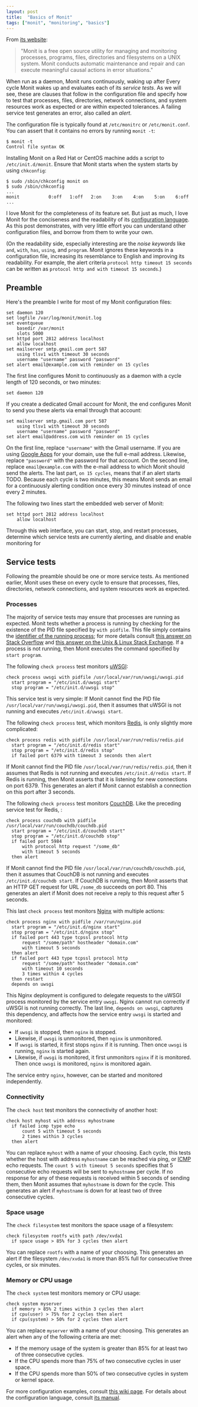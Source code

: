 ```yaml
---
layout: post
title:  "Basics of Monit"
tags: ["monit", "monitoring", "basics"]
---
```


From [its website](http://mmonit.com/monit/):

> "Monit is a free open source utility for managing and monitoring processes, programs, files, directories and filesystems on a UNIX system. Monit conducts automatic maintenance and repair and can execute meaningful causal actions in error situations."

When run as a daemon, Monit runs continuously, waking up after 
Every cycle Monit wakes up and evaluates each of its *service tests*. As we will see, these are clauses that follow in the configuration file and specify how to test that processes, files, directories, network connections, and system resources work as expected or are within expected tolerances. A failing service test generates an error, also called an *alert*.

The configuration file is typically found at `/etc/monitrc` or `/etc/monit.conf`. You can assert that it contains no errors by running `monit -t`:

```text
$ monit -t 
Control file syntax OK
```

Installing Monit on a Red Hat or CentOS machine adds a script to `/etc/init.d/monit`. Ensure that Monit starts when the system starts by using `chkconfig`:

```text
$ sudo /sbin/chkconfig monit on
$ sudo /sbin/chkconfig
...
monit          	0:off	1:off	2:on	3:on	4:on	5:on	6:off
...
```

I love Monit for the completeness of its feature set. But just as much, I love Monit for the conciseness and the readability of its [configuration language](http://mmonit.com/monit/documentation/monit.html). As this post demonstrates, with very little effort you can understand other configuration files, and borrow from them to write your own.

(On the readability side, especially interesting are the *noise keywords* like `and`, `with`, `has`, `using`, and `program`. Monit ignores these keywords in a configuration file, increasing its resemblance to English and improving its readability. For example, the alert criteria `protocol http timeout 15 seconds` can be written as `protocol http and with timeout 15 seconds`.)

## Preamble

Here's the preamble I write for most of my Monit configuration files:

```text
set daemon 120
set logfile /var/log/monit/monit.log
set eventqueue
    basedir /var/monit
    slots 5000
set httpd port 2812 address localhost
    allow localhost
set mailserver smtp.gmail.com port 587
    using tlsv1 with timeout 30 seconds
    username "username" password "password"
set alert email@example.com with reminder on 15 cycles
```

The first line configures Monit to continuously as a daemon with a cycle length of 120 seconds, or two minutes:

```text
set daemon 120
```

If you create a dedicated Gmail account for Monit, the end configures Monit to send you these alerts via email through that account:

```text
set mailserver smtp.gmail.com port 587
    using tlsv1 with timeout 30 seconds
    username "username" password "password"
set alert email@address.com with reminder on 15 cycles
```

On the first line, replace `"username"` with the Gmail username. If you are using [Google Apps](http://www.google.com/intx/en/enterprise/apps/business/) for your domain, use the full e-mail address. Likewise, replace `"password"` with the password for that account. On the second line, replace `email@example.com` with the e-mail address to which Monit should send the alerts. The last part, `on 15 cycles`, means that if an alert starts TODO. Because each cycle is two minutes, this means Monit sends an email for a continuously alerting condition once every 30 minutes instead of once every 2 minutes.

The following two lines start the embedded web server of Monit:

```text
set httpd port 2812 address localhost
    allow localhost
```

Through this web interface, you can start, stop, and restart processes, determine which service tests are currently alerting, and disable and enable monitoring for 

## Service tests

Following the preamble should be one or more service tests. As mentioned earlier, Monit uses these on every cycle to ensure that processes, files, directories, network connections, and system resources work as expected. 

### Processes

The majority of service tests may ensure that processes are running as expected. Monit tests whether a process is running by checking for the existence of the PID file specified by `with pidfile`. This file simply contains the [identifier of the running process](http://en.wikipedia.org/wiki/Process_identifier); for more details consult [this answer on Stack Overflow](http://stackoverflow.com/a/8296204/400717) and [this answer on the Unix & Linux Stack Exchange](http://unix.stackexchange.com/a/12818/19089). If a process is not running, then Monit executes the command specified by `start program`.

The following `check process` test monitors [uWSGI](http://projects.unbit.it/uwsgi/):

```text
check process uwsgi with pidfile /usr/local/var/run/uwsgi/uwsgi.pid
  start program = "/etc/init.d/uwsgi start"
  stop program = "/etc/init.d/uwsgi stop"
```

This service test is very simple: If Monit cannot find the PID file `/usr/local/var/run/uwsgi/uwsgi.pid`, then it assumes that uWSGI is not running and executes `/etc/init.d/uwsgi start`.

The following `check process` test, which monitors [Redis](http://redis.io/), is only slightly more complicated:

```text
check process redis with pidfile /usr/local/var/run/redis/redis.pid
  start program = "/etc/init.d/redis start"
  stop program = "/etc/init.d/redis stop"
  if failed port 6379 with timeout 3 seconds then alert
```

If Monit cannot find the PID file `/usr/local/var/run/redis/redis.pid`, then it assumes that Redis is not running and executes `/etc/init.d/redis start`. If Redis is running, then Monit asserts that it is listening for new connections on port 6379. This generates an alert if Monit cannot establish a connection on this port after 3 seconds.

The following `check process` test monitors [CouchDB](http://couchdb.apache.org/). Like the preceding service test for Redis, :

```text
check process couchdb with pidfile /usr/local/var/run/couchdb/couchdb.pid
  start program = "/etc/init.d/couchdb start"
  stop program = "/etc/init.d/couchdb stop"
  if failed port 5984
      with protocol http request "/some_db"
      with timeout 5 seconds
  then alert
```

If Monit cannot find the PID file `/usr/local/var/run/couchdb/couchdb.pid`, then it assumes that CouchDB is not running and executes `/etc/init.d/couchdb start`. If CouchDB is running, then Monit asserts that an HTTP GET request for URL `/some_db` succeeds on port 80. This generates an alert if Monit does not receive a reply to this request after 5 seconds.

This last `check process` test monitors [Nginx](http://nginx.org/) with multiple actions:

```text
check process nginx with pidfile /var/run/nginx.pid
  start program = "/etc/init.d/nginx start"
  stop program = "/etc/init.d/nginx stop"
  if failed port 443 type tcpssl protocol http
      request "/some/path" hostheader "domain.com"
      with timeout 5 seconds
  then alert
  if failed port 443 type tcpssl protocol http
      request "/some/path" hostheader "domain.com"
      with timeout 10 seconds
      3 times within 4 cycles
  then restart
  depends on uwsgi
```

This Nginx deployment is configured to delegate requests to the uWSGI process monitored by the service entry `uwsgi`. Nginx cannot run correctly if uWSGI is not running correctly. The last line, `depends on uwsgi`, captures this dependency, and affects how the service entry `uwsgi` is started and monitored:

* If `uwsgi` is stopped, then `nginx` is stopped.
* Likewise, if `uwsgi` is unmonitored, then `nginx` is unmonitored.
* If `uwsgi` is started, it first stops `nginx` if it is running. Then once `uwsgi` is running, `nginx` is started again.
* Likewise, if `uwsgi` is monitored, it first unmonitors `nginx` if it is monitored. Then once `uwsgi` is monitored, `nginx` is monitored again.

The service entry `nginx`, however, can be started and monitored independently.

### Connectivity

The `check host` test monitors the connectivity of another host:

```
check host myhost with address myhostname
  if failed icmp type echo
      count 5 with timeout 5 seconds
      2 times within 3 cycles
  then alert
```

You can replace `myhost` with a name of your choosing. Each cycle, this tests whether the host with address `myhostname` can be reached via ping, or [ICMP](http://en.wikipedia.org/wiki/Internet_Control_Message_Protocol) echo requests. The `count 5 with timeout 5 seconds` specifies that 5 consecutive echo requests will be sent to `myhostname` per cycle. If no response for any of these requests is received within 5 seconds of sending them, then Monit assumes that `myhostname` is down for the cycle. This generates an alert if `myhostname` is down for at least two of three consecutive cycles.

### Space usage

The `check filesystem` test monitors the space usage of a filesystem:

```
check filesystem rootfs with path /dev/xvda1
  if space usage > 85% for 3 cycles then alert
```

You can replace `rootfs` with a name of your choosing. This generates an alert if the filesystem `/dev/xvda1` is more than 85% full for consecutive three cycles, or six minutes.

### Memory or CPU usage

The `check system` test monitors memory or CPU usage:

```
check system myserver
  if memory > 85% 2 times within 3 cycles then alert
  if cpu(user) > 75% for 2 cycles then alert
  if cpu(system) > 50% for 2 cycles then alert
```

You can replace `myserver` with a name of your choosing. This generates an alert when any of the following criteria are met:

* If the memory usage of the system is greater than 85% for at least two of three consecutive cycles.
* If the CPU spends more than 75% of two consecutive cycles in user space.
* If the CPU spends more than 50% of two consecutive cycles in system or kernel space.

For more configuration examples, consult [this wiki page](http://mmonit.com/wiki/Monit/ConfigurationExamples). For details about the configuration language, consult [its manual](http://mmonit.com/monit/documentation/monit.html).

